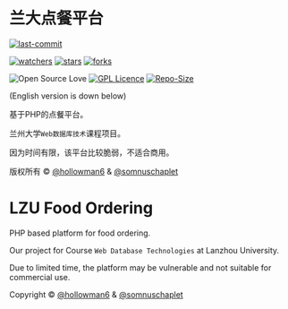 # 兰大点餐平台

[![last-commit](https://img.shields.io/github/last-commit/LZU-Food-Ordering/LZU-Food-Ordering)](../../graphs/commit-activity)

[![watchers](https://img.shields.io/github/watchers/LZU-Food-Ordering/LZU-Food-Ordering?style=social)](../../watchers)
[![stars](https://img.shields.io/github/stars/LZU-Food-Ordering/LZU-Food-Ordering?style=social)](../../stargazers)
[![forks](https://img.shields.io/github/forks/LZU-Food-Ordering/LZU-Food-Ordering?style=social)](../../network/members)

![Open Source Love](https://img.shields.io/badge/-%E2%9D%A4%20Open%20Source-Green?style=flat-square&logo=Github&logoColor=white&link=https://hollowman6.github.io/fund.html)
[![GPL Licence](https://img.shields.io/badge/license-GPL-blue)](https://opensource.org/licenses/GPL-3.0/)
[![Repo-Size](https://img.shields.io/github/repo-size/LZU-Food-Ordering/LZU-Food-Ordering.svg)](../../archive/master.zip)

(English version is down below)

基于PHP的点餐平台。

兰州大学`Web数据库技术`课程项目。

因为时间有限，该平台比较脆弱，不适合商用。

版权所有 &copy; [@hollowman6](https://github.com/HollowMan6) & [@somnuschaplet](https://github.com/somnuschaplet)

# LZU Food Ordering
PHP based platform for food ordering.

Our project for Course `Web Database Technologies` at Lanzhou University.

Due to limited time, the platform may be vulnerable and not suitable for commercial use.

Copyright &copy; [@hollowman6](https://github.com/HollowMan6) & [@somnuschaplet](https://github.com/somnuschaplet)
